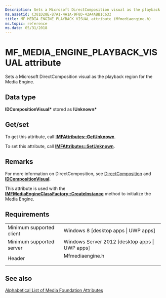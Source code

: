 ```yaml
---
Description: Sets a Microsoft DirectComposition visual as the playback region for the Media Engine.
ms.assetid: C381D28E-B7A1-4A1A-9F8D-42A4ABB1C633
title: MF_MEDIA_ENGINE_PLAYBACK_VISUAL attribute (Mfmediaengine.h)
ms.topic: reference
ms.date: 05/31/2018
---
```


# MF\_MEDIA\_ENGINE\_PLAYBACK\_VISUAL attribute

Sets a Microsoft DirectComposition visual as the playback region for the Media Engine.

## Data type

**IDCompositionVisual\*** stored as **IUnknown\***

## Get/set

To get this attribute, call [**IMFAttributes::GetUnknown**](/windows/desktop/api/mfobjects/nf-mfobjects-imfattributes-getunknown).

To set this attribute, call [**IMFAttributes::SetUnknown**](/windows/desktop/api/mfobjects/nf-mfobjects-imfattributes-setunknown).

## Remarks

For more information on DirectComposition, see [DirectComposition](../directcomp/directcomposition-portal.md) and [**IDCompositionVisual**](/windows/win32/api/dcomp/nn-dcomp-idcompositionvisual).

This attribute is used with the [**IMFMediaEngineClassFactory::CreateInstance**](/windows/desktop/api/mfmediaengine/nf-mfmediaengine-imfmediaengineclassfactory-createinstance) method to initialize the Media Engine.

## Requirements



|                                     |                                                                                            |
|-------------------------------------|--------------------------------------------------------------------------------------------|
| Minimum supported client<br/> | Windows 8 \[desktop apps \| UWP apps\]<br/>                                          |
| Minimum supported server<br/> | Windows Server 2012 \[desktop apps \| UWP apps\]<br/>                                |
| Header<br/>                   | <dl> <dt>Mfmediaengine.h</dt> </dl> |



## See also

<dl> <dt>

[Alphabetical List of Media Foundation Attributes](alphabetical-list-of-media-foundation-attributes.md)
</dt> </dl>

 

 